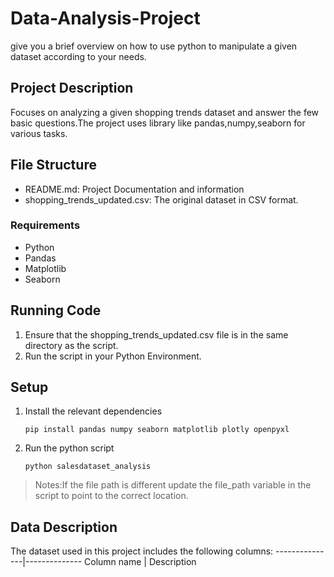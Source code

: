 # Data-Analysis-Project
give you a brief overview on how to use python to manipulate a given dataset according to your needs.

## Project Description
Focuses on analyzing a given shopping trends dataset and answer the few basic questions.The project uses library like pandas,numpy,seaborn for various tasks.

## File Structure
- README.md: Project Documentation and information
- shopping_trends_updated.csv: The original dataset in CSV format.

### Requirements
- Python
- Pandas
- Matplotlib
- Seaborn

## Running Code
1. Ensure that the shopping_trends_updated.csv file is in the same directory as the script.
2. Run the script in your Python Environment.

## Setup
1. Install the relevant dependencies
   ```
   pip install pandas numpy seaborn matplotlib plotly openpyxl
   ```
2. Run the python script
   ```
   python salesdataset_analysis
   ```

> Notes:If the file path is different update the file_path variable in the script to point to the correct location.

## Data Description
The dataset used in this project includes the following columns:
---------------|--------------
Column name    | Description


     
